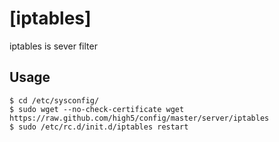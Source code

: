 [iptables]
=================

iptables is sever filter 


Usage
---------------

```
$ cd /etc/sysconfig/
$ sudo wget --no-check-certificate wget https://raw.github.com/high5/config/master/server/iptables
$ sudo /etc/rc.d/init.d/iptables restart
```

